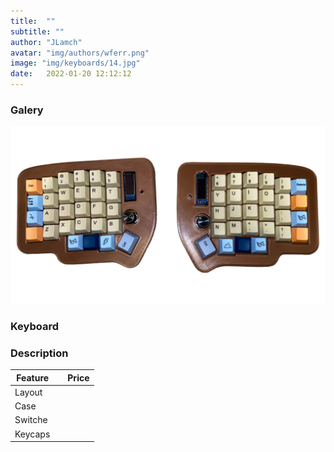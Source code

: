 ```yaml
---
title:  ""
subtitle: ""
author: "JLamch"
avatar: "img/authors/wferr.png"
image: "img/keyboards/14.jpg"
date:   2022-01-20 12:12:12
---
```

### Galery
![](img/keyboards/14.png)
 
### Keyboard


### Description


|   Feature     |               | Price  |
| ------------- |:-------------:| -----: |
| Layout        |       |        |
| Case          |       |        |
| Switche       |       |        |
| Keycaps       |       |        |